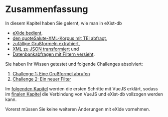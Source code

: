 # Zusammenfassung

In diesem Kapitel haben Sie gelernt, wie man in eXist-db

* [eXide bedient](01_Erste_Schritte_mit_eXide.md),
* [den quoteSalute-XML-Korpus mit TEI abfragt](02_Den_quoteSalute_Korpus_abfragen.md),
* [zufällige Grußformeln extrahiert](05_Eine_zufällige_Grußformel_generieren.md),
* [XML zu JSON transformiert](06_XML_zu_JSON.md) und
* [Datenbankabfragen mit Filtern versieht](06_Abfragen_mit_Filtern.md).

Sie haben Ihr Wissen getestet und folgende Challenges absolviert:

1. [Challenge 1: Eine Grußformel abrufen](03_Challenge_1_-_Eine_Grußformel_abrufen.md)
2. [Challenge 2: Ein neuer Filter](08_Challenge_2_-_Ein_neuer_Filter.md)

Im [folgenden Kapitel](../03_Erste_Schritte_mit_VueJS/00_Übersicht.md) werden die ersten Schritte mit VueJS erklärt, sodass im [finalen Kapitel](../04_eXist-db_und_VueJS/00_Übersicht.md) die Verbindung von VueJS und eXist-db vollzogen werden kann.

Vorerst müssen Sie keine weiteren Änderungen mit eXide vornehmen.